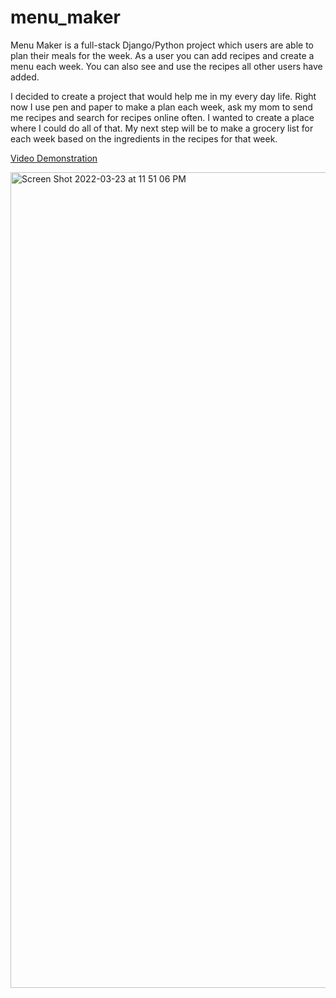 # menu_maker
Menu Maker is a full-stack Django/Python project which users are able to plan their meals for the week. As a user you can add recipes and create a menu each week. You can also see and use the recipes all other users have added.

I decided to create a project that would help me in my every day life. Right now I use pen and paper to make a plan each week, ask my mom to send me recipes and search for recipes online often. I wanted to create a place where I could do all of that. My next step will be to make a grocery list for each week based on the ingredients in the recipes for that week.

[Video Demonstration](https://youtu.be/151desr59os)

<img width="1305" alt="Screen Shot 2022-03-23 at 11 51 06 PM" src="https://user-images.githubusercontent.com/84483773/159838675-1c4b72d1-b3da-4f81-a3ba-2b4a9750edbb.png">
